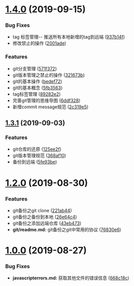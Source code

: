 # [1.4.0](https://github.com/QxQstar/doc/compare/v1.3.1...v1.0.0) (2019-09-15)


### Bug Fixes

* tag 标签管理-- 推送所有本地新增的tag到远端 ([937b14f](https://github.com/QxQstar/doc/commit/937b14f))
* 修改禁止的操作 ([2001ade](https://github.com/QxQstar/doc/commit/2001ade))


### Features

* git分支管理 ([571f372](https://github.com/QxQstar/doc/commit/571f372))
* git版本管理之禁止的操作 ([321673b](https://github.com/QxQstar/doc/commit/321673b))
* git的基本操作 ([bedef72](https://github.com/QxQstar/doc/commit/bedef72))
* git的基本概念 ([5fb3563](https://github.com/QxQstar/doc/commit/5fb3563))
* tag标签管理 ([89282e2](https://github.com/QxQstar/doc/commit/89282e2))
* 完善git管理的思维导图 ([6ddf328](https://github.com/QxQstar/doc/commit/6ddf328))
* 新增commit message规范 ([2c319e5](https://github.com/QxQstar/doc/commit/2c319e5))



## [1.3.1](https://github.com/QxQstar/doc/compare/v1.3.0...v1.3.1) (2019-09-03)


### Features

* git仓库的还原 ([125ee2f](https://github.com/QxQstar/doc/commit/125ee2f))
* git版本管理规范 ([368af10](https://github.com/QxQstar/doc/commit/368af10))
* 备份到远端 ([5fe93be](https://github.com/QxQstar/doc/commit/5fe93be))



# [1.2.0](https://github.com/QxQstar/doc/compare/v1.0.0...v1.2.0) (2019-08-30)


### Features

* git备份之git clone ([221ab44](https://github.com/QxQstar/doc/commit/221ab44))
* git备份之备份到本地 ([26e64c4](https://github.com/QxQstar/doc/commit/26e64c4))
* git备份之添加远端仓库 ([43eb473](https://github.com/QxQstar/doc/commit/43eb473))
* **git/readme.md:** git备份之git中常用的协议 ([76830e6](https://github.com/QxQstar/doc/commit/76830e6))



# [1.0.0](https://github.com/QxQstar/doc/compare/668c18c...v1.0.0) (2019-08-27)


### Bug Fixes

* **javascripterrors.md:** 获取其他文件的错误信息 ([668c18c](https://github.com/QxQstar/doc/commit/668c18c))



